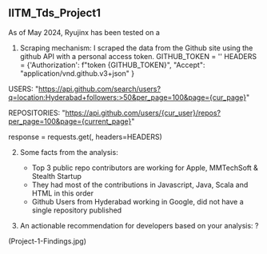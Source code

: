## IITM_Tds_Project1

As of May 2024, Ryujinx has been tested on a

1. Scraping mechanism: I scraped the data from the Github site using the github API with a personal access token.
          GITHUB_TOKEN =  '<personal-token>'
          HEADERS = {'Authorization': f"token {GITHUB_TOKEN}",
                     "Accept": "application/vnd.github.v3+json"
          }
   
USERS: "https://api.github.com/search/users?q=location:Hyderabad+followers:>50&per_page=100&page={cur_page}"

REPOSITORIES: "https://api.github.com/users/{cur_user}/repos?per_page=100&page={current_page}"

response = requests.get(<above-url>, headers=HEADERS)

   
2.  Some facts from the analysis:
    * Top 3 public repo contributors are working for Apple, MMTechSoft & Stealth Startup
    * They had most of the contributions in Javascript, Java, Scala and HTML in this order
    * Github Users from Hyderabad working in Google, did not have a single repository published

      
3. An actionable recommendation for developers based on your analysis: ?

(Project-1-Findings.jpg)
